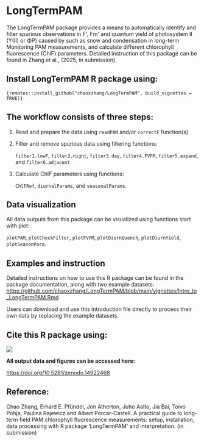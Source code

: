 # LongTermPAM

The LongTermPAM package provides a means to automatically identify and filter spurious observations in F', Fm' and quantum yield of photosystem II (Y(II) or ΦP) caused by such as snow and condensation in long-term Monitoring PAM measurements, and calculate different chlorophyll fluorescence (ChlF) parameters. Detailed instruction of this package can be found in Zhang et al., (2025, in submission).

## Install LongTermPAM R package using:

`{remotes::install_github("chaoxzhang/LongTermPAM", build_vignettes = TRUE)}`

## The workflow consists of three steps:

1.  Read and prepare the data using `readPAM` and/or `correctF` function(s)

2.  Filter and remove spurious data using filtering functions:

    `filter1.lowF`, `filter2.night`, `filter3.day`, `filter4.FVFM`, `filter5.expand`, and `filter6.adjacent`

3.  Calculate ChlF parameters using functions:

    `ChlFRef`, `diurnalParams`, and `seasonalParams`.

## Data visualization

All data outputs from this package can be visualized using functions start with plot:

`plotPAM`, `plotCheckFilter`, `plotFVFM`, `plotDiurnQuench`, `plotDiurnYield`, `plotSeasonPara`.

## Examples and instruction

Detailed instructions on how to use this R package can be found in the package documentation, along with two example datasets: <https://github.com/chaoxzhang/LongTermPAM/blob/main/vignettes/Intro_to_LongTermPAM.Rmd>

Users can download and use this introduction file directly to process their own data by replacing the example datasets.

## Cite this R package using:

![](https://zenodo.org/badge/DOI/10.5281/zenodo.14918626.svg)

**All output data and figures can be accessed here:**

<https://doi.org/10.5281/zenodo.14922468>

## Reference:

Chao Zhang, Erhard E. Pfündel, Jon Atherton, Juho Aalto, Jia Bai, Toivo Pohja, Paulina Rajewicz and Albert Porcar-Castell. A practical guide to long-term field PAM chlorophyll fluorescence measurements: setup, installation, data processing with R package ‘LongTermPAM’ and interpretation. (in submission)

